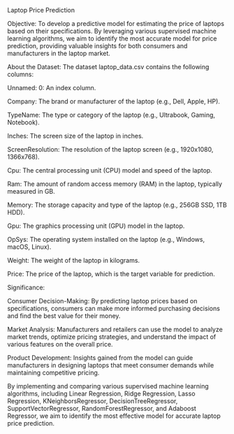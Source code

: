 Laptop Price Prediction

Objective: To develop a predictive model for estimating the price of laptops based on their specifications. By leveraging various supervised machine learning algorithms, we aim to identify the most accurate model for price prediction, providing valuable insights for both consumers and manufacturers in the laptop market.

About the Dataset: The dataset laptop_data.csv contains the following columns:

Unnamed: 0: An index column.

Company: The brand or manufacturer of the laptop (e.g., Dell, Apple, HP).

TypeName: The type or category of the laptop (e.g., Ultrabook, Gaming, Notebook).

Inches: The screen size of the laptop in inches.

ScreenResolution: The resolution of the laptop screen (e.g., 1920x1080, 1366x768).

Cpu: The central processing unit (CPU) model and speed of the laptop.

Ram: The amount of random access memory (RAM) in the laptop, typically measured in GB.

Memory: The storage capacity and type of the laptop (e.g., 256GB SSD, 1TB HDD).

Gpu: The graphics processing unit (GPU) model in the laptop.

OpSys: The operating system installed on the laptop (e.g., Windows, macOS, Linux).

Weight: The weight of the laptop in kilograms.

Price: The price of the laptop, which is the target variable for prediction.

Significance:

Consumer Decision-Making: By predicting laptop prices based on specifications, consumers can make more informed purchasing decisions and find the best value for their money.

Market Analysis: Manufacturers and retailers can use the model to analyze market trends, optimize pricing strategies, and understand the impact of various features on the overall price.

Product Development: Insights gained from the model can guide manufacturers in designing laptops that meet consumer demands while maintaining competitive pricing.

By implementing and comparing various supervised machine learning algorithms, including Linear Regression, Ridge Regression, Lasso Regression, KNeighborsRegressor, DecisionTreeRegressor, SupportVectorRegressor, RandomForestRegressor, and Adaboost Regressor, we aim to identify the most effective model for accurate laptop price prediction.
